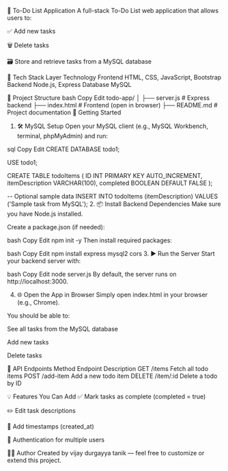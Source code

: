 📝 To-Do List Application
A full-stack To-Do List web application that allows users to:

✅ Add new tasks

🗑️ Delete tasks

🗃️ Store and retrieve tasks from a MySQL database

🔧 Tech Stack
Layer	Technology
Frontend	HTML, CSS, JavaScript, Bootstrap
Backend	Node.js, Express
Database	MySQL

📁 Project Structure
bash
Copy
Edit
todo-app/
│
├── server.js         # Express backend
├── index.html        # Frontend (open in browser)
├── README.md         # Project documentation
🚀 Getting Started
1. 🛠 MySQL Setup
Open your MySQL client (e.g., MySQL Workbench, terminal, phpMyAdmin) and run:

sql
Copy
Edit
CREATE DATABASE todo1;

USE todo1;

CREATE TABLE todoItems (
  ID INT PRIMARY KEY AUTO_INCREMENT,
  itemDescription VARCHAR(100),
  completed BOOLEAN DEFAULT FALSE
);

-- Optional sample data
INSERT INTO todoItems (itemDescription) VALUES ('Sample task from MySQL');
2. 📦 Install Backend Dependencies
Make sure you have Node.js installed.

Create a package.json (if needed):

bash
Copy
Edit
npm init -y
Then install required packages:

bash
Copy
Edit
npm install express mysql2 cors
3. ▶️ Run the Server
Start your backend server with:

bash
Copy
Edit
node server.js
By default, the server runs on http://localhost:3000.

4. 🌐 Open the App in Browser
Simply open index.html in your browser (e.g., Chrome).

You should be able to:

See all tasks from the MySQL database

Add new tasks

Delete tasks

🔄 API Endpoints
Method	Endpoint	Description
GET	/items	Fetch all todo items
POST	/add-item	Add a new todo item
DELETE	/item/:id	Delete a todo by ID

💡 Features You Can Add
✅ Mark tasks as complete (completed = true)

✏️ Edit task descriptions

📅 Add timestamps (created_at)

🧩 Authentication for multiple users

🙋‍♂️ Author
Created by vijay durgayya tanik — feel free to customize or extend this project.

